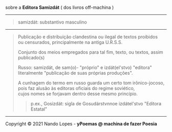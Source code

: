 sobre a **Editora Samizdát** ( dos livros off-machina )  
___
> samizdát: substantivo masculino  
___
> Publicação e distribuição clandestina ou ilegal de textos proibidos  
> ou censurados, principalmente na antiga U.R.S.S.  
>  
> Conjunto dos meios empregados para tal fim, texto, ou textos, assim publicado(s)  
>  
> Russo: samizdát, de sam(o)- "próprio" e izdát(el'stvo) "editora"  
> literalmente "publicação de suas próprias produções".  
>  
> A cunhagem do termo em russo guarda um certo tom irônico-jocoso,  
> pois faz alusão às editoras oficiais do regime soviético,  
> cujos nomes se forjavam dentro desse mesmo princípio.  
>  
>> p.ex., Gosizdát: sigla de Gosudárstvnnoe izdátel'stvo "Editora Estatal"  
___
Copyright © 2021 Nando Lopes - **yPoemas @ machina de fazer Poesia**